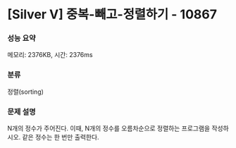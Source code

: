 # [Silver V] 중복-빼고-정렬하기 - 10867

### 성능 요약

메모리: 2376KB, 시간: 2376ms

### 분류

정렬(sorting)

### 문제 설명

N개의 정수가 주어진다. 이때, N개의 정수를 오름차순으로 정렬하는 프로그램을 작성하시오. 같은 정수는 한 번만 출력한다.

